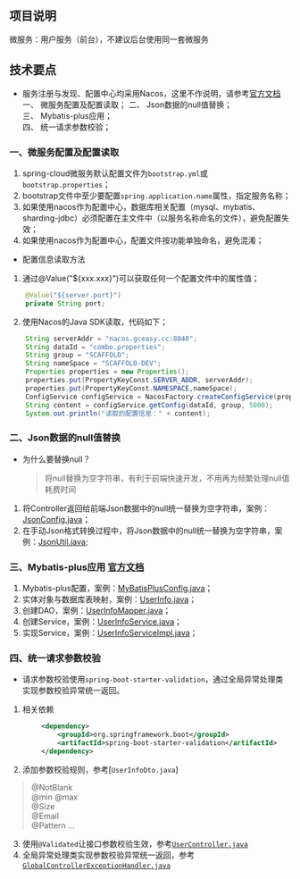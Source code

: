## 项目说明
微服务：用户服务（前台），不建议后台使用同一套微服务

## 技术要点
* 服务注册与发现、配置中心均采用Nacos，这里不作说明，请参考[官方文档](https://nacos.io/zh-cn/docs/what-is-nacos.html)  
一、 微服务配置及配置读取；
二、 Json数据的null值替换；  
三、 Mybatis-plus应用；  
四、 统一请求参数校验；  

  
### 一、微服务配置及配置读取
1. spring-cloud微服务默认配置文件为`bootstrap.yml`或`bootstrap.properties`；
2. bootstrap文件中至少要配置`spring.application.name`属性，指定服务名称；
3. 如果使用nacos作为配置中心，数据库相关配置（mysql、mybatis、sharding-jdbc）必须配置在主文件中（以服务名称命名的文件），避免配置失效；
4. 如果使用nacos作为配置中心，配置文件按功能单独命名，避免混淆；
* 配置信息读取方法
1. 通过@Value("${xxx.xxx}")可以获取任何一个配置文件中的属性值；
```java
    @Value("${server.port}")
    private String port;
```
2. 使用Nacos的Java SDK读取，代码如下；
```java
    String serverAddr = "nacos.gceasy.cc:8848";
    String dataId = "combo.properties";
    String group = "SCAFFOLD";
    String nameSpace = "SCAFFOLD-DEV";
    Properties properties = new Properties();
    properties.put(PropertyKeyConst.SERVER_ADDR, serverAddr);
    properties.put(PropertyKeyConst.NAMESPACE,nameSpace);
    ConfigService configService = NacosFactory.createConfigService(properties);
    String content = configService.getConfig(dataId, group, 5000);
    System.out.println("读取的配置信息：" + content);
```

### 二、Json数据的null值替换
* 为什么要替换null？
  > 将null替换为空字符串，有利于前端快速开发，不用再为频繁处理null值耗费时间
1. 将Controller返回给前端Json数据中的null统一替换为空字符串，案例：[JsonConfig.java](src/main/java/com/ylwq/scaffold/service/user/config/JsonConfig.java)；
2. 在手动Json格式转换过程中，将Json数据中的null统一替换为空字符串，案例：[JsonUtil.java](../scaffold-common/src/main/java/com/ylwq/scaffold/common/util/JsonUtil.java);


### 三、Mybatis-plus应用 [官方文档](https://mybatis.plus/guide/)
1. Mybatis-plus配置，案例：[MyBatisPlusConfig.java](src/main/java/com/ylwq/scaffold/service/user/config/MyBatisPlusConfig.java)；
2. 实体对象与数据库表映射，案例：[UserInfo.java](src/main/java/com/ylwq/scaffold/service/user/entity/UserInfo.java)；
3. 创建DAO，案例：[UserInfoMapper.java](src/main/java/com/ylwq/scaffold/service/user/dao/UserInfoMapper.java)；
4. 创建Service，案例：[UserInfoService.java](src/main/java/com/ylwq/scaffold/service/user/service/UserInfoService.java)；
5. 实现Service，案例：[UserInfoServiceImpl.java](src/main/java/com/ylwq/scaffold/service/user/service/impl/UserInfoServiceImpl.java)；


### 四、统一请求参数校验
* 请求参数校验使用`spring-boot-starter-validation`，通过全局异常处理类实现参数校验异常统一返回。  
1. 相关依赖
```xml
        <dependency>
            <groupId>org.springframework.boot</groupId>
            <artifactId>spring-boot-starter-validation</artifactId>
        </dependency>
```
2. 添加参数校验规则，参考[`UserInfoDto.java`]
> @NotBlank  
> @min @max  
> @Size  
> @Email  
> @Pattern ...  
3. 使用`@Validated`让接口参数校验生效，参考[`UserController.java`](/src/main/java/com/ylwq/scaffold/service/user/controller/UserController.java)
4. 全局异常处理类实现参数校验异常统一返回，参考[`GlobalControllerExceptionHandler.java`](/src/main/java/com/ylwq/scaffold/service/user/handler/GlobalControllerExceptionHandler.java)

